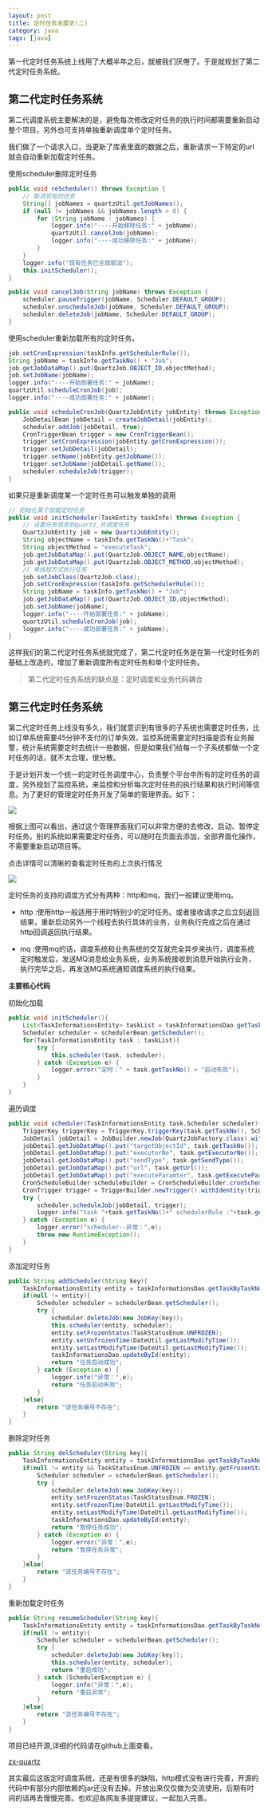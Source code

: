 ```yaml
---
layout: post
title: 定时任务发展史(二)
category: java 
tags: [java]
---
```


第一代定时任务系统上线用了大概半年之后，就被我们厌倦了。于是就规划了第二代定时任务系统。


## 第二代定时任务系统

第二代调度系统主要解决的是，避免每次修改定时任务的执行时间都需要重新启动整个项目。另外也可支持单独重新调度单个定时任务。

我们做了一个请求入口，当更新了库表里面的数据之后，重新请求一下特定的url就会自动重新加载定时任务。

使用scheduler删除定时任务

``` java
public void reScheduler() throws Exception {
	// 取消现有的任务
	String[] jobNames = quartzUtil.getJobNames();
	if (null != jobNames && jobNames.length > 0) {
		for (String jobName : jobNames) {
			logger.info("----开始移除任务:" + jobName);
			quartzUtil.cancelJob(jobName);
			logger.info("----成功移除任务:" + jobName);
		}
	}
	logger.info("现有任务已全部取消");
	this.initScheduler();
}
```

``` java
public void cancelJob(String jobName) throws Exception {
	scheduler.pauseTrigger(jobName, Scheduler.DEFAULT_GROUP);
	scheduler.unscheduleJob(jobName, Scheduler.DEFAULT_GROUP);
	scheduler.deleteJob(jobName, Scheduler.DEFAULT_GROUP);
}
```


使用scheduler重新加载所有的定时任务。

``` java
job.setCronExpression(taskInfo.getSchedulerRule());
String jobName = taskInfo.getTaskNo() + "Job";
job.getJobDataMap().put(QuartzJob.OBJECT_ID,objectMethod);
job.setJobName(jobName);
logger.info("----开始部署任务:" + jobName);
quartzUtil.scheduleCronJob(job);
logger.info("----成功部署任务:" + jobName);
```

``` java
public void scheduleCronJob(QuartzJobEntity jobEntity) throws Exception {
	JobDetailBean jobDetail = createJobDetail(jobEntity);
	scheduler.addJob(jobDetail, true);
	CronTriggerBean trigger = new CronTriggerBean();
	trigger.setCronExpression(jobEntity.getCronExpression());
	trigger.setJobDetail(jobDetail);
	trigger.setName(jobEntity.getJobName());
	trigger.setJobName(jobDetail.getName());
	scheduler.scheduleJob(trigger);
}
```

如果只是重新调度某一个定时任务可以触发单独的调用

``` java
// 初始化某个加载定时任务
public void initScheduler(TaskEntity taskInfo) throws Exception {
	// 设置任务信息到quartz,并调度任务
	QuartzJobEntity job = new QuartzJobEntity();
	String objectName = taskInfo.getTaskNo()+"Task";
	String objectMethod = "executeTask";
	job.getJobDataMap().put(QuartzJob.OBJECT_NAME,objectName);
	job.getJobDataMap().put(QuartzJob.OBJECT_METHOD,objectMethod);
	// 单线程方式执行任务
	job.setJobClass(QuartzJob.class);
	job.setCronExpression(taskInfo.getSchedulerRule());
	String jobName = taskInfo.getTaskNo() + "Job";
	job.getJobDataMap().put(QuartzJob.OBJECT_ID,objectMethod);
	job.setJobName(jobName);
	logger.info("----开始部署任务:" + jobName);
	quartzUtil.scheduleCronJob(job);
	logger.info("----成功部署任务:" + jobName);
}
```


这样我们的第二代定时任务系统就完成了，第二代定时任务是在第一代定时任务的基础上改造的，增加了重新调度所有定时任务和单个定时任务。

> 第二代定时任务系统的缺点是：定时调度和业务代码耦合


## 第三代定时任务系统

第二代定时任务上线没有多久，我们就意识到有很多的子系统也需要定时任务，比如订单系统需要45分钟不支付的订单失效，监控系统需要定时扫描是否有业务报警，统计系统需要定时去统计一些数据，但是如果我们给每一个子系统都做一个定时任务的话，就不太合理，很分散。

于是计划开发一个统一的定时任务调度中心，负责整个平台中所有的定时任务的调度，另外规划了监控系统，来监控和分析每次定时任务的执行结果和执行时间等信息。为了更好的管理定时任务开发了简单的管理界面。如下：

 
![](http://io.dbbaxbb.cn/assets/images/2017/quartz-01.png)

根据上图可以看出，通过这个管理界面我们可以非常方便的去修改、启动、暂停定时任务。别的系统如果需要定时任务，可以随时在页面去添加，全部界面化操作，不需要重新启动项目等。

点击详情可以清晰的查看定时任务的上次执行情况

 
![](http://io.dbbaxbb.cn/assets/images/2017/quartz-02.png)


定时任务的支持的调度方式分有两种：http和mq，我们一般建议使用mq。

- http :使用http一般适用于用时特别少的定时任务。或者接收请求之后立刻返回结果，重新启动另外一个线程去执行具体的业务，业务执行完成之后在通过http回调返回执行结果。

- mq :使用mq的话，调度系统和业务系统的交互就完全异步来执行，调度系统定时触发后，发送MQ消息给业务系统，业务系统接收到消息开始执行业务，执行完毕之后，再发送MQ系统通知调度系统的执行结果。


**主要核心代码**

初始化加载

``` java
public void initScheduler(){
	List<TaskInformationsEntity> taskList = taskInformationsDao.getTaskList();
	Scheduler scheduler = schedulerBean.getScheduler();
	for(TaskInformationsEntity task : taskList){
		try {
			this.scheduler(task, scheduler);
		} catch (Exception e) {
			logger.error("定时：" + task.getTaskNo() + "启动失败");
		}
	}
}
```

遍历调度

``` java
public void scheduler(TaskInformationsEntity task,Scheduler scheduler){
	TriggerKey triggerKey = TriggerKey.triggerKey(task.getTaskNo(), Scheduler.DEFAULT_GROUP);
	JobDetail jobDetail = JobBuilder.newJob(QuartzJobFactory.class).withDescription(task.getTaskName()).withIdentity(task.getTaskNo(), Scheduler.DEFAULT_GROUP).build();
	jobDetail.getJobDataMap().put("targetObjectId", task.getTaskNo());
	jobDetail.getJobDataMap().put("executorNo", task.getExecutorNo());
	jobDetail.getJobDataMap().put("sendType", task.getSendType());
	jobDetail.getJobDataMap().put("url", task.getUrl());
	jobDetail.getJobDataMap().put("executeParamter", task.getExecuteParamter());
	CronScheduleBuilder scheduleBuilder = CronScheduleBuilder.cronSchedule(task.getSchedulerRule());
	CronTrigger trigger = TriggerBuilder.newTrigger().withIdentity(triggerKey).withSchedule(scheduleBuilder).build();
	try {
		scheduler.scheduleJob(jobDetail, trigger);
		logger.info("task "+task.getTaskNo()+" schedulerRule :"+task.getSchedulerRule()+" reload succeed");
	} catch (Exception e) {
		logger.error("scheduler--异常：",e);
		throw new RuntimeException();
	}
}
```

添加定时任务

``` java
public String addScheduler(String key){
	TaskInformationsEntity entity = taskInformationsDao.getTaskByTaskNo(key);
	if(null != entity){
		Scheduler scheduler = schedulerBean.getScheduler();
		try {
			scheduler.deleteJob(new JobKey(key));
			this.scheduler(entity, scheduler);
			entity.setFrozenStatus(TaskStatusEnum.UNFROZEN);
			entity.setUnfrozenTime(DateUtil.getLastModifyTime());
			entity.setLastModifyTime(DateUtil.getLastModifyTime());
			taskInformationsDao.updateById(entity);
			return "任务启动成功";
		} catch (Exception e) {
			logger.info("异常：",e);
			return "任务启动失败";
		}
	}else{
		return "该任务编号不存在";
	}
}
```


删除定时任务

``` java
public String delScheduler(String key){
	TaskInformationsEntity entity = taskInformationsDao.getTaskByTaskNo(key);
	if(null != entity && TaskStatusEnum.UNFROZEN == entity.getFrozenStatus()){
		Scheduler scheduler = schedulerBean.getScheduler();
		try {
			scheduler.deleteJob(new JobKey(key));
			entity.setFrozenStatus(TaskStatusEnum.FROZEN);
			entity.setFrozenTime(DateUtil.getLastModifyTime());
			entity.setLastModifyTime(DateUtil.getLastModifyTime());
			taskInformationsDao.updateById(entity);
			return "暂停任务成功";
		} catch (Exception e) {
			logger.error("异常：",e);
			return "暂停任务异常";
		}
	}else{
		return "该任务编号不存在";
	}
}
```



重新加载定时任务

``` java
public String resumeScheduler(String key){
	TaskInformationsEntity entity = taskInformationsDao.getTaskByTaskNo(key);
	if(null != entity){
		Scheduler scheduler = schedulerBean.getScheduler();
		try {
			scheduler.deleteJob(new JobKey(key));
			this.scheduler(entity, scheduler);
			return "重启成功";
		} catch (SchedulerException e) {
			logger.info("异常：",e);
			return "重启异常";
		}
	}else{
		return "该任务编号不存在";
	}
}
```

项目已经开源,详细的代码请在github上面查看。

[zx-quartz](https://github.com/justdojava/zx-quartz)


其实最后这版定时调度系统，还是有很多的缺陷，http模式没有进行完善，开源的代码中有部分内部依赖的jar还没有去掉。开放出来仅仅做为交流使用，后期有时间的话再去慢慢完善。也欢迎各网友多提提建议，一起加入完善。